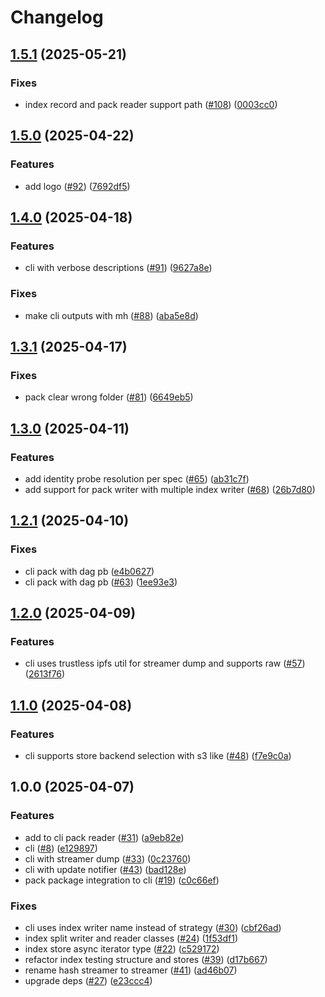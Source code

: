 # Changelog

## [1.5.1](https://github.com/vasco-santos/hash-stream/compare/cli-v1.5.0...cli-v1.5.1) (2025-05-21)


### Fixes

* index record and pack reader support path ([#108](https://github.com/vasco-santos/hash-stream/issues/108)) ([0003cc0](https://github.com/vasco-santos/hash-stream/commit/0003cc094f86fdda90043c0a2519b8860854af06))

## [1.5.0](https://github.com/vasco-santos/hash-stream/compare/cli-v1.4.0...cli-v1.5.0) (2025-04-22)


### Features

* add logo ([#92](https://github.com/vasco-santos/hash-stream/issues/92)) ([7692df5](https://github.com/vasco-santos/hash-stream/commit/7692df523d8b1814e92c60d94bf31bd811a33876))

## [1.4.0](https://github.com/vasco-santos/hash-stream/compare/cli-v1.3.1...cli-v1.4.0) (2025-04-18)


### Features

* cli with verbose descriptions ([#91](https://github.com/vasco-santos/hash-stream/issues/91)) ([9627a8e](https://github.com/vasco-santos/hash-stream/commit/9627a8e90136052cd76982abd33409616e776aad))


### Fixes

* make cli outputs with mh ([#88](https://github.com/vasco-santos/hash-stream/issues/88)) ([aba5e8d](https://github.com/vasco-santos/hash-stream/commit/aba5e8d0bb02870e40c7162b424a1f3843c57e89))

## [1.3.1](https://github.com/vasco-santos/hash-stream/compare/cli-v1.3.0...cli-v1.3.1) (2025-04-17)


### Fixes

* pack clear wrong folder ([#81](https://github.com/vasco-santos/hash-stream/issues/81)) ([6649eb5](https://github.com/vasco-santos/hash-stream/commit/6649eb572486e605feccf1cf062a32598c1ae056))

## [1.3.0](https://github.com/vasco-santos/hash-stream/compare/cli-v1.2.1...cli-v1.3.0) (2025-04-11)


### Features

* add identity probe resolution per spec ([#65](https://github.com/vasco-santos/hash-stream/issues/65)) ([ab31c7f](https://github.com/vasco-santos/hash-stream/commit/ab31c7f005508223ad647ef1a9df30aa8a55eb7a))
* add support for pack writer with multiple index writer ([#68](https://github.com/vasco-santos/hash-stream/issues/68)) ([26b7d80](https://github.com/vasco-santos/hash-stream/commit/26b7d80d64d3f6402096c191ed486d1b7431c892))

## [1.2.1](https://github.com/vasco-santos/hash-stream/compare/cli-v1.2.0...cli-v1.2.1) (2025-04-10)


### Fixes

* cli pack with dag pb ([e4b0627](https://github.com/vasco-santos/hash-stream/commit/e4b06270528df493238084f44dec0471ee92c7c0))
* cli pack with dag pb ([#63](https://github.com/vasco-santos/hash-stream/issues/63)) ([1ee93e3](https://github.com/vasco-santos/hash-stream/commit/1ee93e35d7326d6675a1de3a24d1a567af342873))

## [1.2.0](https://github.com/vasco-santos/hash-stream/compare/cli-v1.1.0...cli-v1.2.0) (2025-04-09)


### Features

* cli uses trustless ipfs util for streamer dump and supports raw ([#57](https://github.com/vasco-santos/hash-stream/issues/57)) ([2613f76](https://github.com/vasco-santos/hash-stream/commit/2613f76ced81c98bd042dc1ab0f37c554d7afdf0))

## [1.1.0](https://github.com/vasco-santos/hash-stream/compare/cli-v1.0.0...cli-v1.1.0) (2025-04-08)


### Features

* cli supports store backend selection with s3 like ([#48](https://github.com/vasco-santos/hash-stream/issues/48)) ([f7e9c0a](https://github.com/vasco-santos/hash-stream/commit/f7e9c0a079f2bfbbee8cd5780a64015b6d440fc3))

## 1.0.0 (2025-04-07)


### Features

* add to cli pack reader ([#31](https://github.com/vasco-santos/hash-stream/issues/31)) ([a9eb82e](https://github.com/vasco-santos/hash-stream/commit/a9eb82e4252f66b68eee1ffea519ee5d58640388))
* cli ([#8](https://github.com/vasco-santos/hash-stream/issues/8)) ([e129897](https://github.com/vasco-santos/hash-stream/commit/e1298978cc83be199f6899700c7da4c389dd28d2))
* cli with streamer dump ([#33](https://github.com/vasco-santos/hash-stream/issues/33)) ([0c23760](https://github.com/vasco-santos/hash-stream/commit/0c23760d686bdfe51caac9380b3dc879b985ac68))
* cli with update notifier ([#43](https://github.com/vasco-santos/hash-stream/issues/43)) ([bad128e](https://github.com/vasco-santos/hash-stream/commit/bad128ef90e73cc630b2735ab8a3fa84cae3ad0e))
* pack package integration to cli ([#19](https://github.com/vasco-santos/hash-stream/issues/19)) ([c0c66ef](https://github.com/vasco-santos/hash-stream/commit/c0c66ef72a087e7a056dbeed1c62d2acfe6d803b))


### Fixes

* cli uses index writer name instead of strategy ([#30](https://github.com/vasco-santos/hash-stream/issues/30)) ([cbf26ad](https://github.com/vasco-santos/hash-stream/commit/cbf26ad23667e9210e0f920630904c0e317c7b25))
* index split writer and reader classes ([#24](https://github.com/vasco-santos/hash-stream/issues/24)) ([1f53df1](https://github.com/vasco-santos/hash-stream/commit/1f53df1d16f2fe5e90828faddfeedc8ab08def6e))
* index store async iterator type ([#22](https://github.com/vasco-santos/hash-stream/issues/22)) ([c529172](https://github.com/vasco-santos/hash-stream/commit/c5291722555389516b8688495bbd4f5dd5824071))
* refactor index testing structure and stores  ([#39](https://github.com/vasco-santos/hash-stream/issues/39)) ([d17b667](https://github.com/vasco-santos/hash-stream/commit/d17b66783e9c54266c507b9fab0c9ec6bfd463d0))
* rename hash streamer to streamer ([#41](https://github.com/vasco-santos/hash-stream/issues/41)) ([ad46b07](https://github.com/vasco-santos/hash-stream/commit/ad46b070095edbe8c3b3bcfe12a68fba99a1a24b))
* upgrade deps ([#27](https://github.com/vasco-santos/hash-stream/issues/27)) ([e23ccc4](https://github.com/vasco-santos/hash-stream/commit/e23ccc4599a9131aa7f07de87378a74e79423f25))
